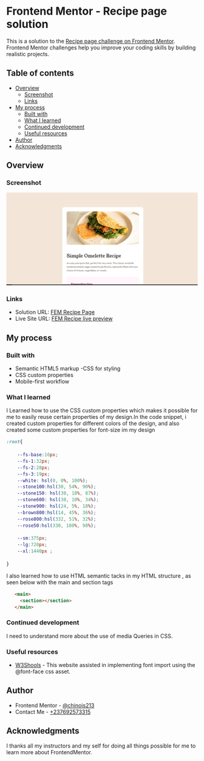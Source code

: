 # Frontend Mentor - Recipe page solution

This is a solution to the [Recipe page challenge on Frontend Mentor](https://www.frontendmentor.io/challenges/recipe-page-KiTsR8QQKm). Frontend Mentor challenges help you improve your coding skills by building realistic projects. 

## Table of contents

- [Overview](#overview)
  - [Screenshot](#screenshot)
  - [Links](#links)
- [My process](#my-process)
  - [Built with](#built-with)
  - [What I learned](#what-i-learned)
  - [Continued development](#continued-development)
  - [Useful resources](#useful-resources)
- [Author](#author)
- [Acknowledgments](#acknowledgments)

## Overview
### Screenshot

![Solution screenshot](./assets/images/screenshot.png)
### Links

- Solution URL: [FEM Recipe Page](https://github.com/chinois213/fem-recipe-page)
- Live Site URL: [FEM Recipe live preview](https://chinois213.github.io/fem-recipe-page/)

## My process

### Built with

- Semantic HTML5 markup
-CSS for styling
- CSS custom properties
- Mobile-first workflow


### What I learned

I Learned how to use the CSS custom properties which makes it possible for me to easily reuse certain properties of my design.In the code snippet, i created custom properties for different colors of the design, and also created some custom properties for font-size im my design

```css
:root{
  
    --fs-base:16px;
    --fs-1:32px;
    --fs-2:28px;
    --fs-3:19px;
    --white: hsl(0, 0%, 100%);
    --stone100:hsl(30, 54%, 90%);
    --stone150: hsl(30, 18%, 87%);
    --stone600: hsl(30, 10%, 34%);
    --stone900: hsl(24, 5%, 18%);
    --brown800:hsl(14, 45%, 36%);
    --rose800:hsl(332, 51%, 32%);
    --rose50:hsl(330, 100%, 98%);

    --sm:375px;
    --lg:720px;
    --xl:1440px ;

}
```
I also learned how to use HTML semantic tacks in my HTML structure , as seen below with the main and section tags

```html
   <main>
     <section></section>
   </main>
```

### Continued development

I need to understand more about the use of media Queries in CSS.

### Useful resources

- [W3Shools](https://www.W3Shools.com) - This website assisted in implementing font import using the @font-face css asset.

## Author

- Frontend Mentor - [@chinois213](https://www.frontendmentor.io/profile/chinois213)
- Contact Me - [+237692573315](https://www.twitter.com/yourusername)



## Acknowledgments

I thanks all my instructors and my self for doing all things possible for me to learn more about FrontendMentor.

